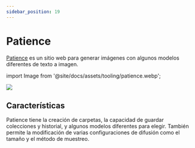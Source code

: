 ```yaml
---
sidebar_position: 19
---
```


# Patience

[Patience](https://www.patience.ai) es un sitio web para generar imágenes con algunos modelos diferentes de texto a imagen.

import Image from '@site/docs/assets/tooling/patience.webp';

<div style={{textAlign: 'center'}}>
  <img src={Image} style={{width: "750px"}} />
</div>

## Características

Patience tiene la creación de carpetas, la capacidad de guardar colecciones y historial, y algunos modelos diferentes para elegir. También permite la modificación de varias configuraciones de difusión como el tamaño y el método de muestreo.